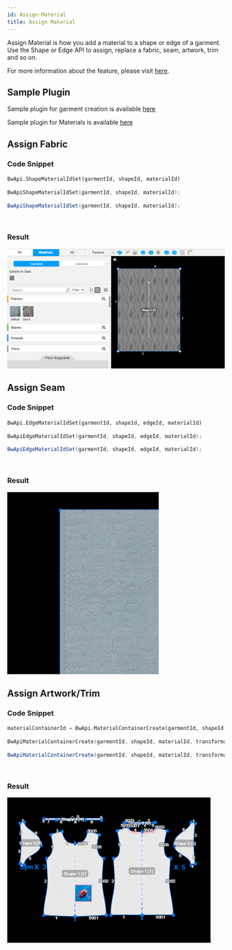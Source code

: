 ```yaml
---
id: Assign-Material
title: Assign Material
---
```


Assign Material is how you add a material to a shape or edge of a garment. Use the Shape or Edge API to assign, replace a fabric, seam, artwork, trim and so on.

For more information about the feature, please visit <a href="https://support.browzwear.com/VStitcher/Materials/materials.htm" target="_blank">here</a>.

## Sample Plugin
Sample plugin for garment creation is available <a href="https://gitlab.com/browzwear/share/open-platform/client-api/-/tree/master/samples/python/SamplePluginPython" target="_blank">here</a>

Sample plugin for Materials is available <a href="https://gitlab.com/browzwear/share/open-platform/client-api/-/tree/master/samples/python/u3m" target="_blank">here</a>

## Assign Fabric

### Code Snippet
<!--DOCUSAURUS_CODE_TABS-->

<!--Python-->
```python
BwApi.ShapeMaterialIdSet(garmentId, shapeId, materialId)
```
<!--C++-->
```cpp
BwApiShapeMaterialIdSet(garmentId, shapeId, materialId);
```
<!--C#-->
```csharp
BwApiShapeMaterialIdSet(garmentId, shapeId, materialId);
```
<!--END_DOCUSAURUS_CODE_TABS-->

<br/>

### Result
![](../assets/assign-material/assign-fabric.png)

## Assign Seam

### Code Snippet
<!--DOCUSAURUS_CODE_TABS-->

<!--Python-->
```python
BwApi.EdgeMaterialIdSet(garmentId, shapeId, edgeId, materialId)
```
<!--C++-->
```cpp
BwApiEdgeMaterialIdSet(garmentId, shapeId, edgeId, materialId);
```
<!--C#-->
```csharp
BwApiEdgeMaterialIdSet(garmentId, shapeId, edgeId, materialId);
```
<!--END_DOCUSAURUS_CODE_TABS-->

<br/>

### Result
![](../assets/assign-material/assign-seam.png)

## Assign Artwork/Trim

### Code Snippet
<!--DOCUSAURUS_CODE_TABS-->

<!--Python-->
```python
materialContainerId = BwApi.MaterialContainerCreate(garmentId, shapeId, materialId, transformation, drawPlace) 
```
<!--C++-->
```cpp
BwApiMaterialContainerCreate(garmentId, shapeId, materialId, transformation, drawPlace, materialContainerId);
```
<!--C#-->
```csharp
BwApiMaterialContainerCreate(garmentId, shapeId, materialId, transformation, drawPlace, materialContainerId);
```
<!--END_DOCUSAURUS_CODE_TABS-->

<br/>

### Result
![](../assets/assign-material/assign-artwork.png)